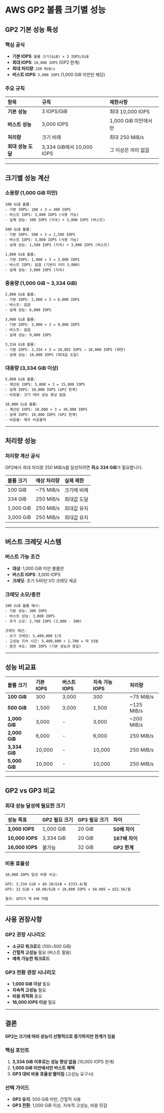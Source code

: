 # AWS GP2 볼륨 크기별 성능

## GP2 기본 성능 특성

### 핵심 공식
- **기본 IOPS**: `볼륨 크기(GiB) × 3 IOPS/GiB`
- **최대 IOPS**: `10,000 IOPS` (GP2 한계)
- **최대 처리량**: `250 MiB/s`
- **버스트 IOPS**: `3,000 IOPS` (1,000 GiB 미만만 해당)

### 주요 규칙
| 항목 | 규칙 | 제한사항 |
|:-----|:-----|:---------|
| **기본 성능** | 3 IOPS/GiB | 최대 10,000 IOPS |
| **버스트 성능** | 3,000 IOPS | 1,000 GiB 미만에서만 |
| **처리량** | 크기 비례 | 최대 250 MiB/s |
| **최대 성능 도달** | 3,334 GiB에서 10,000 IOPS | 그 이상은 의미 없음 |

---

## 크기별 성능 계산

### 소용량 (1,000 GiB 미만)
```
100 GiB 볼륨:
- 기본 IOPS: 100 × 3 = 300 IOPS
- 버스트 IOPS: 3,000 IOPS (사용 가능)
- 실제 성능: 300 IOPS (지속) + 3,000 IOPS (버스트)

500 GiB 볼륨:
- 기본 IOPS: 500 × 3 = 1,500 IOPS  
- 버스트 IOPS: 3,000 IOPS (사용 가능)
- 실제 성능: 1,500 IOPS (지속) + 3,000 IOPS (버스트)

1,000 GiB 볼륨:
- 기본 IOPS: 1,000 × 3 = 3,000 IOPS
- 버스트 IOPS: 없음 (기본이 이미 3,000)
- 실제 성능: 3,000 IOPS (지속)
```

### 중용량 (1,000 GiB ~ 3,334 GiB)
```
2,000 GiB 볼륨:
- 기본 IOPS: 2,000 × 3 = 6,000 IOPS
- 버스트: 없음
- 실제 성능: 6,000 IOPS

3,000 GiB 볼륨:
- 기본 IOPS: 3,000 × 3 = 9,000 IOPS
- 버스트: 없음  
- 실제 성능: 9,000 IOPS

3,334 GiB 볼륨:
- 기본 IOPS: 3,334 × 3 = 10,002 IOPS → 10,000 IOPS (제한)
- 실제 성능: 10,000 IOPS (최대값 도달)
```

### 대용량 (3,334 GiB 이상)
```
5,000 GiB 볼륨:
- 계산된 IOPS: 5,000 × 3 = 15,000 IOPS
- 실제 IOPS: 10,000 IOPS (GP2 한계)
- 비효율: 크기 대비 성능 향상 없음

10,000 GiB 볼륨:
- 계산된 IOPS: 10,000 × 3 = 30,000 IOPS  
- 실제 IOPS: 10,000 IOPS (GP2 한계)
- 비효율: 매우 비효율적
```

---

## 처리량 성능

### 처리량 계산 공식
GP2에서 최대 처리량 250 MiB/s를 달성하려면 **최소 334 GiB**가 필요합니다.

| 볼륨 크기 | 예상 처리량 | 실제 제한 |
|:----------|:------------|:----------|
| 100 GiB | ~75 MiB/s | 크기에 비례 |
| 334 GiB | 250 MiB/s | 최대값 도달 |
| 1,000 GiB | 250 MiB/s | 최대값 유지 |
| 3,000 GiB | 250 MiB/s | 최대값 유지 |

---

## 버스트 크레딧 시스템

### 버스트 가능 조건
- **대상**: 1,000 GiB 미만 볼륨만
- **버스트 IOPS**: 3,000 IOPS
- **크레딧**: 초기 540만 I/O 크레딧 제공

### 크레딧 소모/충전
```
100 GiB 볼륨 예시:
- 기본 성능: 300 IOPS
- 버스트 성능: 3,000 IOPS  
- 추가 소모: 2,700 IOPS (3,000 - 300)

크레딧 계산:
- 초기 크레딧: 5,400,000 I/O
- 고성능 지속 시간: 5,400,000 ÷ 2,700 = 약 33분
- 충전 속도: 300 IOPS (기본 성능과 동일)
```

---

## 성능 비교표

| 볼륨 크기 | 기본 IOPS | 버스트 IOPS | 지속 가능 IOPS | 처리량 | 
|:----------|:----------|:------------|:---------------|:-------|
| **100 GiB** | 300 | 3,000 | 300 | ~75 MiB/s |
| **500 GiB** | 1,500 | 3,000 | 1,500 | ~125 MiB/s |
| **1,000 GiB** | 3,000 | - | 3,000 | ~200 MiB/s |
| **2,000 GiB** | 6,000 | - | 6,000 | 250 MiB/s |
| **3,334 GiB** | 10,000 | - | 10,000 | 250 MiB/s |
| **5,000 GiB** | 10,000 | - | 10,000 | 250 MiB/s |

---

## GP2 vs GP3 비교

### 최대 성능 달성에 필요한 크기

| 성능 목표 | GP2 필요 크기 | GP3 필요 크기 | 차이 |
|:----------|:--------------|:--------------|:-----|
| **3,000 IOPS** | 1,000 GiB | 20 GiB | **50배 차이** |
| **10,000 IOPS** | 3,334 GiB | 20 GiB | **167배 차이** |
| **16,000 IOPS** | 불가능 | 32 GiB | **GP2 한계** |

### 비용 효율성
```
10,000 IOPS 달성 비용 비교:

GP2: 3,334 GiB × $0.10/GiB = $333.4/월
GP3: 32 GiB × $0.08/GiB + 10,000 IOPS × $0.005 = $52.56/월

결과: GP3가 약 6배 저렴
```

---

## 사용 권장사항

### GP2 권장 시나리오
- **소규모 워크로드** (100~500 GiB)
- **간헐적 고성능** 필요 (버스트 활용)
- **예측 가능한 워크로드**

### GP3 전환 권장 시나리오  
- **1,000 GiB 이상** 필요
- **지속적 고성능** 필요
- **비용 최적화** 중요
- **16,000 IOPS 이상** 필요

---

## 결론

**GP2는 크기에 따라 성능이 선형적으로 증가하지만 한계가 있음**

### 핵심 포인트
1. **3,334 GiB 이후로는 성능 향상 없음** (10,000 IOPS 한계)
2. **1,000 GiB 미만에서만 버스트 혜택** 
3. **GP3 대비 비용 효율성 떨어짐** (고성능 요구시)

### 선택 가이드
- **GP2 유지**: 500 GiB 미만, 간헐적 사용
- **GP3 전환**: 1,000 GiB 이상, 지속적 고성능, 비용 민감
